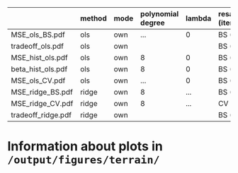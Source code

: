 |                    | method   | mode   | polynomial degree   | lambda   | resampling (iter)   | mark   |
|:-------------------|:---------|:-------|:--------------------|:---------|:--------------------|:-------|
| MSE_ols_BS.pdf     | ols      | own    | ...                 | 0        | BS (100)            |        |
| tradeoff_ols.pdf   | ols      | own    |                     |          | BS (100)            |        |
| MSE_hist_ols.pdf   | ols      | own    | 8                   | 0        | BS (100)            |        |
| beta_hist_ols.pdf  | ols      | own    | 8                   | 0        | BS (100)            |        |
| MSE_ols_CV.pdf     | ols      | own    | ...                 | 0        | BS (8)              |        |
| MSE_ridge_BS.pdf   | ridge    | own    | 8                   | ...      | BS (100)            |        |
| MSE_ridge_CV.pdf   | ridge    | own    | 8                   | ...      | CV (8)              |        |
| tradeoff_ridge.pdf | ridge    | own    |                     |          | BS (100)            |        |


# Information about plots in `/output/figures/terrain/`

